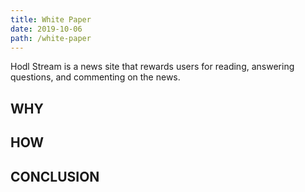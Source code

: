 ```yaml
---
title: White Paper
date: 2019-10-06
path: /white-paper
---
```

Hodl Stream is a news site that rewards users for reading, answering questions, and commenting on the news. 

## WHY

## HOW

## CONCLUSION